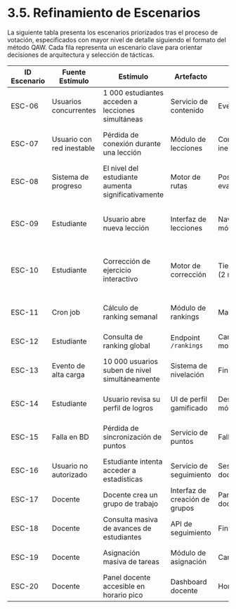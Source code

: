 # 3.5. Refinamiento de Escenarios

La siguiente tabla presenta los escenarios priorizados tras el proceso de votación, especificados con mayor nivel de detalle siguiendo el formato del método QAW. Cada fila representa un escenario clave para orientar decisiones de arquitectura y selección de tácticas.

| **ID Escenario** | **Fuente Estímulo**        | **Estímulo**                                             | **Artefacto**             | **Entorno**              | **Respuesta**                                                           | **Medida de Respuesta**                               |
|------------------|-----------------------------|-----------------------------------------------------------|---------------------------|--------------------------|------------------------------------------------------------------------|--------------------------------------------------------|
| ESC-06           | Usuarios concurrentes       | 1 000 estudiantes acceden a lecciones simultáneas         | Servicio de contenido     | Evento global            | Balancear carga y cachear rutas de estudio                             | Entrega sin errores, latencia ≤ 500 ms                |
| ESC-07           | Usuario con red inestable   | Pérdida de conexión durante una lección                   | Módulo de lecciones       | Conexión inestable       | Guardar progreso local y sincronizar al reconectarse                  | ≤ 5 % de pérdida de avance                             |
| ESC-08           | Sistema de progreso         | El nivel del estudiante aumenta significativamente         | Motor de rutas            | Post-evaluación          | Recomendar rutas y ejercicios de mayor dificultad                      | 100 % de recomendaciones adaptadas correctamente       |
| ESC-09           | Estudiante                  | Usuario abre nueva lección                                | Interfaz de lecciones     | Navegación móvil         | Mostrar botón “Siguiente lección” y feedback de avance                 | Usuario avanza en ≤ 2 seg                              |
| ESC-10           | Estudiante                  | Corrección de ejercicio interactivo                       | Motor de corrección       | Tiempo límite (2 min)    | Evaluar respuestas y devolver retroalimentación inmediata              | Feedback en ≤ 200 ms                                   |
| ESC-11           | Cron job                    | Cálculo de ranking semanal                                | Módulo de rankings        | Mantenimiento            | Ejecutar tarea en modo degradado                                       | Ranking disponible < 15 min tras medianoche           |
| ESC-12           | Estudiante                  | Consulta de ranking global                                | Endpoint `/rankings`      | Carga moderada           | Obtener top 100 usuarios                                               | Respuesta ≤ 250 ms (95 percentil)                      |
| ESC-13           | Evento de alta carga        | 10 000 usuarios suben de nivel simultáneamente            | Sistema de nivelación     | Fin de semana            | Procesar actualización de niveles concurrentes                         | < 1 seg de retraso en el procesamiento                 |
| ESC-14           | Estudiante                  | Usuario revisa su perfil de logros                        | UI de perfil gamificado   | Desktop y móvil          | Mostrar puntos, nivel y logros de forma clara                          | Reconocimiento de info en ≤ 3 seg                      |
| ESC-15           | Falla en BD                 | Pérdida de sincronización de puntos                       | Servicio de puntos        | Falla parcial            | Reintentar sincronización y notificar inconsistencia                   | ≥ 99 % de consistencia tras recuperación               |
| ESC-16           | Usuario no autorizado       | Estudiante intenta acceder a estadísticas                 | Servicio de seguimiento   | Sesión docente           | Denegar acceso y registrar intento                                     | 0 % accesos ilegítimos                                 |
| ESC-17           | Docente                     | Docente crea un grupo de trabajo                          | Interfaz de creación de grupos | Panel web docente  | Validar campos y confirmar creación en línea                          | Acción completada en ≤ 5 clics                         |
| ESC-18           | Docente                     | Consulta masiva de avances de estudiantes                 | API de seguimiento        | Fin de unidad            | Proveer datos completos y actualizados                                 | 99 % de precisión en datos                             |
| ESC-19           | Docente                     | Asignación masiva de tareas                               | Módulo de asignación      | Carga alta               | Procesar asignaciones por lotes                                        | ≤ 1 seg por grupo asignado                             |
| ESC-20           | Docente                     | Panel docente accesible en horario pico                   | Dashboard docente         | Horario laboral          | Escalar recursos automáticamente                                       | Disponibilidad ≥ 99 %                                  |
